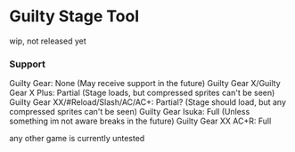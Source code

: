 # Guilty Stage Tool

wip, not released yet

### Support
Guilty Gear: None (May receive support in the future)
Guilty Gear X/Guilty Gear X Plus: Partial (Stage loads, but compressed sprites can't be seen)
Guilty Gear XX/#Reload/Slash/AC/AC+: Partial? (Stage should load, but any compressed sprites can't be seen)
Guilty Gear Isuka: Full (Unless something im not aware breaks in the future)
Guilty Gear XX AC+R: Full

any other game is currently untested
